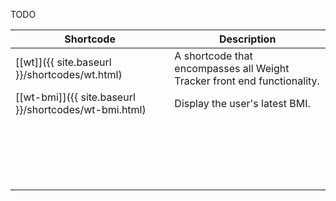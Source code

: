 TODO

|Shortcode|Description|    
|--|--|
|[[wt]]({{ site.baseurl }}/shortcodes/wt.html) |A shortcode that encompasses all Weight Tracker front end functionality.|   
|[[wt-bmi]]({{ site.baseurl }}/shortcodes/wt-bmi.html)|Display the user's latest BMI.|
|||
|||
|||
|||
|||
|||
|||
|||
|||
|||
|||
|||
|||
|||
|||
|||
|||
|||
|||